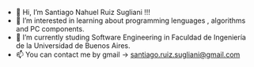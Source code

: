 - 💯 Hi, I’m Santiago Nahuel Ruiz Sugliani !!!
- 🚀 I’m interested in learning about programming lenguages , algorithms and PC components.
- 🌱 I’m currently studing Software Engineering in Faculdad de Ingeniería de la Universidad de Buenos Aires.
- 📫 You can contact me by gmail -> santiago.ruiz.sugliani@gmail.com

<!---
ruizsugliani/ruizsugliani is a ✨ special ✨ repository because its `README.md` (this file) appears on your GitHub profile.
You can click the Preview link to take a look at your changes.
--->
